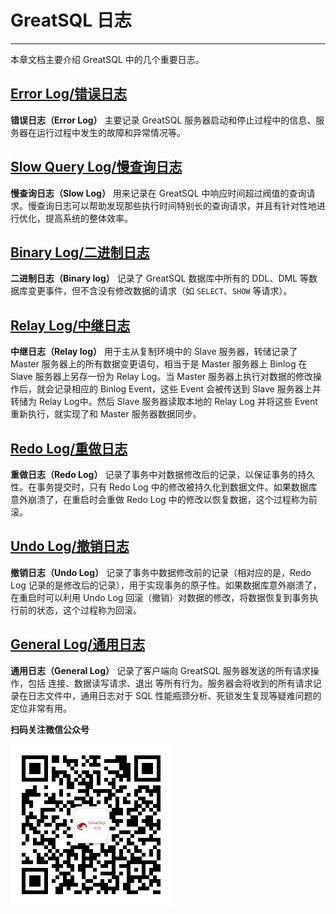 # GreatSQL 日志

---

本章文档主要介绍 GreatSQL 中的几个重要日志。

## [Error Log/错误日志](./4-1-greatsql-error-log.md)

**错误日志（Error Log）** 主要记录 GreatSQL 服务器启动和停止过程中的信息、服务器在运行过程中发生的故障和异常情况等。

## [Slow Query Log/慢查询日志](./4-2-greatsql-slow-log.md)

**慢查询日志（Slow Log）** 用来记录在 GreatSQL 中响应时间超过阀值的查询请求。慢查询日志可以帮助发现那些执行时间特别长的查询请求，并且有针对性地进行优化，提高系统的整体效率。

## [Binary Log/二进制日志](./4-3-greatsql-binary-log.md)

**二进制日志（Binary log）** 记录了 GreatSQL 数据库中所有的 DDL、DML 等数据库变更事件，但不含没有修改数据的请求（如 `SELECT`、`SHOW` 等请求）。

## [Relay Log/中继日志](./4-4-greatsql-relay-log.md)

**中继日志（Relay log）** 用于主从复制环境中的 Slave 服务器，转储记录了 Master 服务器上的所有数据变更语句，相当于是 Master 服务器上 Binlog 在 Slave 服务器上另存一份为 Relay Log。当 Master 服务器上执行对数据的修改操作后，就会记录相应的 Binlog Event，这些 Event 会被传送到 Slave 服务器上并转储为 Relay Log中。然后 Slave 服务器读取本地的 Relay Log 并将这些 Event 重新执行，就实现了和 Master 服务器数据同步。

## [Redo Log/重做日志](./4-5-greatsql-redo-log.md)

**重做日志（Redo Log）** 记录了事务中对数据修改后的记录，以保证事务的持久性。在事务提交时，只有 Redo Log 中的修改被持久化到数据文件。如果数据库意外崩溃了，在重启时会重做 Redo Log 中的修改以恢复数据，这个过程称为前滚。

## [Undo Log/撤销日志](./4-6-greatsql-undo-log.md)

**撤销日志（Undo Log）** 记录了事务中数据修改前的记录（相对应的是，Redo Log 记录的是修改后的记录），用于实现事务的原子性。如果数据库意外崩溃了，在重启时可以利用 Undo Log 回滚（撤销）对数据的修改，将数据恢复到事务执行前的状态，这个过程称为回滚。

## [General Log/通用日志](./4-7-greatsql-general-log.md)

**通用日志（General Log）** 记录了客户端向 GreatSQL 服务器发送的所有请求操作，包括 连接、数据读写请求、退出 等所有行为。服务器会将收到的所有请求记录在日志文件中，通用日志对于 SQL 性能瓶颈分析、死锁发生复现等疑难问题的定位非常有用。


**扫码关注微信公众号**

![greatsql-wx](../greatsql-wx.jpg)

